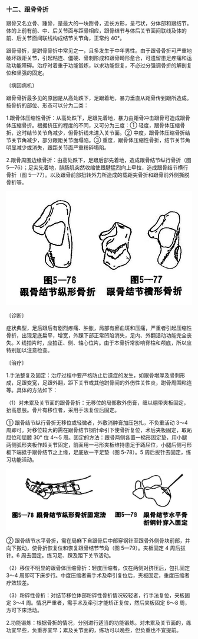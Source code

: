 ### 十二、跟骨骨折

跟骨又名立骨、踵骨，是最大的一块跗骨，近长方形，呈弓状，分体部和跟结节。体的上前有前、中、后关节面与距骨相应，跟骨结节与体后关节面间联线及体的前、后关节面间联线构成结节关节角，正常约 40°。

跟骨骨折，是跗骨骨折中常见之一，且多发生于中年男性。由于跟骨骨折可严重地破坏跟距关节，引起粘连、僵硬、骨刺形成和跟骨畸形愈合，可遗留患足疼痛和运动功能障碍。治疗时着重于功能锻炼，以求功能恢复，不必过分强调骨折的解剖复位和坚强的固定。

〔病因病机〕

跟骨骨折最多见的原因是从高处跌下，足跟着地，暴力垂直从距骨传到跟所造成。按骨折的部位、形态可以分为二类：

1.跟骨体压缩性骨折：从高处跌下，足跟先着地，暴力由距骨冲击跟骨可造成跟骨体压缩骨折。根据挤压的程度的不同，又可分为三度：① 轻度，跟骨体压缩骨折，这时结节关节角减少，但骨折线未进入关节面。② 中度，跟骨体压缩骨折结节关节角减少，部分跟距关节面塌陷。③ 重度，跟骨体压缩性骨折，结节关节角明显减少或消失，跟距关节面严重粉碎塌陷。

2.跟骨周围边缘骨折：由高处跌下，足跟后部先着地，造成跟骨结节纵行骨折（图 5—76）；足尖先着地，腓肠肌突然收缩使跟腱猛烈向上牵拉，造成跟骨结节横行骨折（图 5—77）。以及跟骨前部扭转外力所造成的载距突骨折和跟骨前外侧撕脱骨折等。

<img src="./img/5-76、5-77.jpg" style="zoom:70%;" />

〔诊断〕

症状典型，足后跟后有剧烈疼痛、肿胀，局部有瘀血斑和压痛，严重者引起压缩性骨折，出现足底扁平，增宽，外踝下部正常凹陷消失，足内、外翻活动功能完全丧失。X 线拍片时，应拍正、侧、轴心位片。由于本骨折常影响脊柱和颅底，所以应特别加以注意检查。

〔治疗〕

1.手法整复及固定：治疗过程中要严格防止后遗症的发生，如跟骨增厚及骨刺形成，足跟变宽，足跟外翻，距下关节或其他跗骨间的外伤性关性炎，跗骨周围粘连等。具体的方法如下：

（1）对未累及关节面的跟骨骨折：无移位的局部敷外伤膏，缠以绷带夹板固定，抬高患肢。骨片有移位者，采用手法复位后固定。

① 跟骨结节纵行骨折无移位或轻微者，外敷消肿膏加压包扎，不负重活动 3〜4 周即可。对移位较大的需在跟骨结节钢针牵引下使骨折复位，术后夹板固定，取跖屈位和屈膝 30° 位 4〜5 周。固定的方法：跟骨两侧各置一梯形固定垫，用小腿两侧弧形夹板作超关节固定，前面用一弓形夹板维持患足于跖屈位，小腿后侧弓形板下端抵于跟骨结节之上缘，足底放一平足垫（图 5-78）。5 周后拔针去固定，练习功能活动。

<img src="./img/5-78、5-79.jpg" style="zoom:70%;" />

② 跟骨结节水平骨折，需在局麻下自跟骨后中部穿钢针至跟骨外侧骨块前部，并向下搬动，使骨折恢复位和恢复跟骨结节节角（图 5—79）。夹板固定 4 周后拔针。6 周去固定。练习足、踝及距下关节活动。

（2）移位不明显的跟骨体压缩骨折：轻度压缩者，仅在两侧对挤压后，包扎固定 3〜4 周即可下床步行。中度压缩者需手术及牵引复位后，夹板固定，重度压缩者疗效较差。

（3）粉碎性骨折：对结节移位体部粉碎性骨折情况较轻者，行手法复位，夹板固定 3〜4 周。情况严重者，需手术及牵引才能矫正复位，然后夹板固定 6〜8 周，方可下床活动。

2.功能锻炼：根据骨折的情况，分别进行适当的功能锻炼。对未累及关节面的，练功宜早些，负重亦宜早；累及关节面的，练功可以晚些，但负重也不宜提前。
